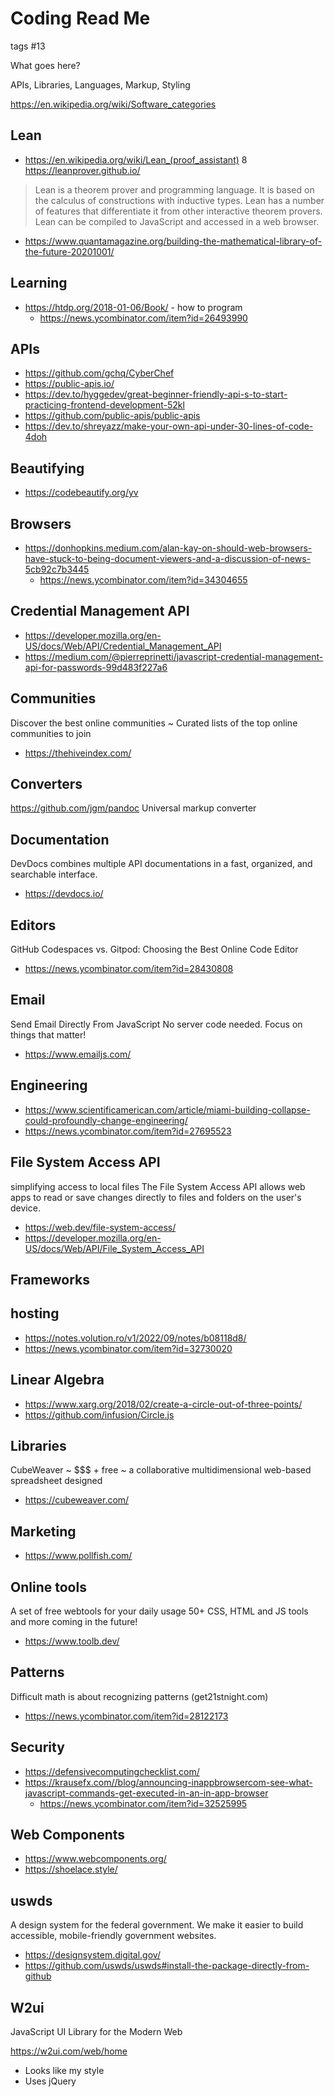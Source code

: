 # Coding Read Me

tags #13

What goes here?

APIs, Libraries, Languages, Markup, Styling

https://en.wikipedia.org/wiki/Software_categories

## Lean

* https://en.wikipedia.org/wiki/Lean_(proof_assistant)
 8 https://leanprover.github.io/
 > Lean is a theorem prover and programming language. It is based on the calculus of constructions with inductive types. Lean has a number of features that differentiate it from other interactive theorem provers. Lean can be compiled to JavaScript and accessed in a web browser.
* https://www.quantamagazine.org/building-the-mathematical-library-of-the-future-20201001/


## Learning

* https://htdp.org/2018-01-06/Book/ - how to program
  * https://news.ycombinator.com/item?id=26493990

## APIs

* https://github.com/gchq/CyberChef
* https://public-apis.io/
* https://dev.to/hyggedev/great-beginner-friendly-api-s-to-start-practicing-frontend-development-52kl
* https://github.com/public-apis/public-apis
* https://dev.to/shreyazz/make-your-own-api-under-30-lines-of-code-4doh

## Beautifying

* https://codebeautify.org/yv


## Browsers

* https://donhopkins.medium.com/alan-kay-on-should-web-browsers-have-stuck-to-being-document-viewers-and-a-discussion-of-news-5cb92c7b3445
  * https://news.ycombinator.com/item?id=34304655


## Credential Management API

* https://developer.mozilla.org/en-US/docs/Web/API/Credential_Management_API
* https://medium.com/@pierreprinetti/javascript-credential-management-api-for-passwords-99d483f227a6


## Communities

Discover the best online communities ~ Curated lists of the top online communities to join

* https://thehiveindex.com/

## Converters

https://github.com/jgm/pandoc
Universal markup converter


## Documentation

DevDocs combines multiple API documentations in a fast, organized, and searchable interface.

* https://devdocs.io/


## Editors

GitHub Codespaces vs. Gitpod: Choosing the Best Online Code Editor

* https://news.ycombinator.com/item?id=28430808


## Email

Send Email Directly From JavaScript
No server code needed. Focus on things that matter!

* https://www.emailjs.com/

## Engineering

* https://www.scientificamerican.com/article/miami-building-collapse-could-profoundly-change-engineering/
* https://news.ycombinator.com/item?id=27695523


## File System Access API

simplifying access to local files
The File System Access API allows web apps to read or save changes directly to files and folders on the user's device.

* https://web.dev/file-system-access/
* https://developer.mozilla.org/en-US/docs/Web/API/File_System_Access_API


## Frameworks


## hosting

* https://notes.volution.ro/v1/2022/09/notes/b08118d8/
* https://news.ycombinator.com/item?id=32730020


## Linear Algebra

* https://www.xarg.org/2018/02/create-a-circle-out-of-three-points/
* https://github.com/infusion/Circle.js


## Libraries

CubeWeaver ~ $$$ + free ~ a collaborative multidimensional web-based spreadsheet designed

* https://cubeweaver.com/


## Marketing

* https://www.pollfish.com/


## Online tools

A set of free webtools for your daily usage
50+ CSS, HTML and JS tools and more coming in the future!

* https://www.toolb.dev/

## Patterns

Difficult math is about recognizing patterns (get21stnight.com)

* https://news.ycombinator.com/item?id=28122173

## Security

* https://defensivecomputingchecklist.com/
* https://krausefx.com//blog/announcing-inappbrowsercom-see-what-javascript-commands-get-executed-in-an-in-app-browser
  * https://news.ycombinator.com/item?id=32525995


## Web Components

* https://www.webcomponents.org/
* https://shoelace.style/

## uswds

A design system for the federal government.
We make it easier to build accessible, mobile-friendly government websites.

* https://designsystem.digital.gov/
* https://github.com/uswds/uswds#install-the-package-directly-from-github

## W2ui

JavaScript UI Library for the Modern Web

https://w2ui.com/web/home

* Looks like my style
* Uses jQuery
